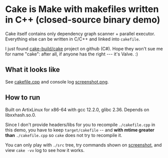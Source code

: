 # Cake is Make with makefiles written in C++ (closed-source binary demo)

Cake itself contains only dependency graph scanner + parallel executor. Everything else can be written in C/C++ and linked into `cakefile`.

I just found [cake-build/cake](https://github.com/cake-build/cake) project on github (C#). Hope they won't sue me for name "cake": after all, if anyone has the right --- it's Valve. :)

## What it looks like

See [cakefile.cpp](cakefile.cpp) and console log [screenshot.png](screenshot.png).

## How to run

Built on ArtixLinux for x86-64 with gcc 12.2.0, glibc 2.36. Depends on libxxhash.so.0.

Since I don't provide headers/libs for you to recompile `./cakefile.cpp` in this demo, you have to keep `target/cakefile` -- and **with mtime greater than** `./cakefile.cpp` so `cake` does not try to recompile it.

You can only play with `./src` tree, try commands shown on [screenshot](screenshot.png), and view `cake -vv` log to see how it works.
